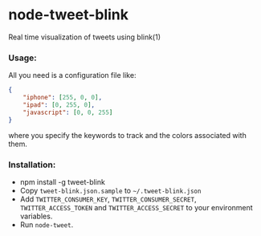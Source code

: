 node-tweet-blink
================

Real time visualization of tweets using blink(1)

### Usage:
All you need is a configuration file like:
```json
{
	"iphone": [255, 0, 0],
	"ipad": [0, 255, 0],
	"javascript": [0, 0, 255]
}
```
where you specify the keywords to track and the colors associated with them.

### Installation:
- npm install -g tweet-blink
- Copy ```tweet-blink.json.sample``` to ```~/.tweet-blink.json```
- Add ```TWITTER_CONSUMER_KEY```, ```TWITTER_CONSUMER_SECRET```, ```TWITTER_ACCESS_TOKEN``` and ```TWITTER_ACCESS_SECRET``` to your environment variables.
- Run ```node-tweet```.